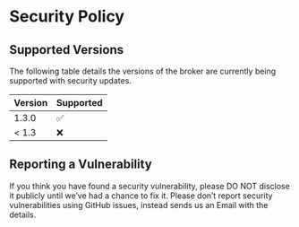 # Security Policy

## Supported Versions

The following table details the versions of the broker are
currently being supported with security updates.

| Version | Supported          |
| ------- | ------------------ |
| 1.3.0   | :white_check_mark: |
| < 1.3   | :x:                |

## Reporting a Vulnerability

If you think you have found a security vulnerability, please DO NOT disclose it publicly until we’ve had a chance to fix it.
Please don’t report security vulnerabilities using GitHub issues, instead sends us an Email with the details.

